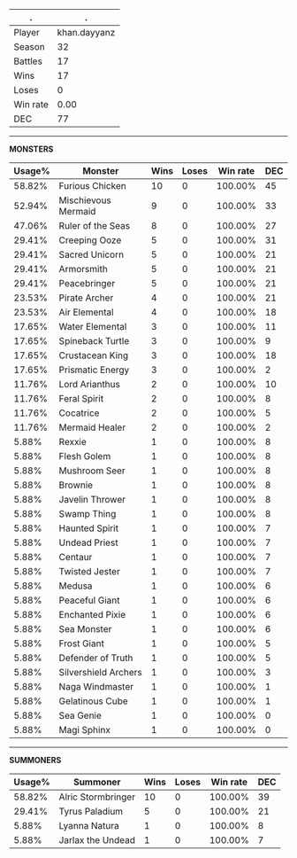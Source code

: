 .|.
|-|-
Player|khan.dayyanz
Season|32
Battles|17
Wins|17
Loses|0
Win rate|0.00
DEC|77

---
**MONSTERS**

Usage%|Monster|Wins|Loses|Win rate|DEC|
-|-|-|-|-|-|
58.82%|Furious Chicken|10|0|100.00%|45|
52.94%|Mischievous Mermaid|9|0|100.00%|33|
47.06%|Ruler of the Seas|8|0|100.00%|27|
29.41%|Creeping Ooze|5|0|100.00%|31|
29.41%|Sacred Unicorn|5|0|100.00%|21|
29.41%|Armorsmith|5|0|100.00%|21|
29.41%|Peacebringer|5|0|100.00%|21|
23.53%|Pirate Archer|4|0|100.00%|21|
23.53%|Air Elemental|4|0|100.00%|18|
17.65%|Water Elemental|3|0|100.00%|11|
17.65%|Spineback Turtle|3|0|100.00%|9|
17.65%|Crustacean King|3|0|100.00%|18|
17.65%|Prismatic Energy|3|0|100.00%|2|
11.76%|Lord Arianthus|2|0|100.00%|10|
11.76%|Feral Spirit|2|0|100.00%|8|
11.76%|Cocatrice|2|0|100.00%|5|
11.76%|Mermaid Healer|2|0|100.00%|2|
5.88%|Rexxie|1|0|100.00%|8|
5.88%|Flesh Golem|1|0|100.00%|8|
5.88%|Mushroom Seer|1|0|100.00%|8|
5.88%|Brownie|1|0|100.00%|8|
5.88%|Javelin Thrower|1|0|100.00%|8|
5.88%|Swamp Thing|1|0|100.00%|8|
5.88%|Haunted Spirit|1|0|100.00%|7|
5.88%|Undead Priest|1|0|100.00%|7|
5.88%|Centaur|1|0|100.00%|7|
5.88%|Twisted Jester|1|0|100.00%|7|
5.88%|Medusa|1|0|100.00%|6|
5.88%|Peaceful Giant|1|0|100.00%|6|
5.88%|Enchanted Pixie|1|0|100.00%|6|
5.88%|Sea Monster|1|0|100.00%|6|
5.88%|Frost Giant|1|0|100.00%|5|
5.88%|Defender of Truth|1|0|100.00%|5|
5.88%|Silvershield Archers|1|0|100.00%|3|
5.88%|Naga Windmaster|1|0|100.00%|1|
5.88%|Gelatinous Cube|1|0|100.00%|1|
5.88%|Sea Genie|1|0|100.00%|0|
5.88%|Magi Sphinx|1|0|100.00%|0|

---
**SUMMONERS**

Usage%|Summoner|Wins|Loses|Win rate|DEC|
-|-|-|-|-|-|
58.82%|Alric Stormbringer|10|0|100.00%|39|
29.41%|Tyrus Paladium|5|0|100.00%|21|
5.88%|Lyanna Natura|1|0|100.00%|8|
5.88%|Jarlax the Undead|1|0|100.00%|7|
